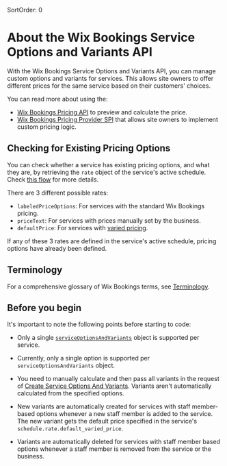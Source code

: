 SortOrder: 0
# About the Wix Bookings Service Options and Variants API


With the Wix Bookings Service Options and Variants API, you can manage custom options 
and variants for services. This allows site owners to offer different prices for the 
same service based on their customers' choices. 


You can read more about using the:
+ [Wix Bookings Pricing API](https://dev.wix.com/api/rest/wix-bookings/pricing/introduction) to preview and calculate the price.
+ [Wix Bookings Pricing Provider SPI](https://dev.wix.com/api/rest/wix-bookings/pricing-integration-spi/introduction) that allows site owners to implement custom pricing logic.


## Checking for Existing Pricing Options 

You can check whether a service has existing pricing options, and what they are, by retrieving the
`rate` object of the service's active schedule. Check [this flow](https://dev.wix.com/api/rest/wix-bookings/service-options-and-variants/sample-flows#create-staff-member-based-service-variants) for more details. 

There are 3 different possible rates:

   + `labeledPriceOptions`: For services with the standard Wix Bookings pricing.
   + `priceText`: For services with prices manually set by the business.
   + `defaultPrice`: For services with [varied pricing](https://dev.wix.com/api/rest/wix-bookings/pricing/introduction).

If any of these 3 rates are defined in the service's active schedule, pricing options have already been defined.


## Terminology

For a comprehensive glossary of Wix Bookings terms, see [Terminology](https://dev.wix.com/api/rest/wix-bookings/terminology).


## Before you begin

It's important to note the following points before starting to code:

+ Only a single [`serviceOptionsAndVariants`](https://dev.wix.com/api/rest/wix-bookings/service-options-and-variants/service-options-and-variants-object) object is supported per service.

+ Currently, only a single option is supported per `serviceOptionsAndVariants` object.

+ You need to manually calculate and then pass all variants in the request of 
  [Create Service Options And Variants](https://dev.wix.com/api/rest/wix-bookings/service-options-and-variants/create-service-options-and-variants). 
  Variants aren't automatically calculated from the specified options.

+ New variants are automatically created for services with staff member-based 
  options whenever a new staff member is added to the service. The new 
  variant gets the default price specified in the service's
  `schedule.rate.default_varied_price`.

+ Variants are automatically deleted for services with staff member based 
  options whenever a staff member is removed from the service or the 
  business.

